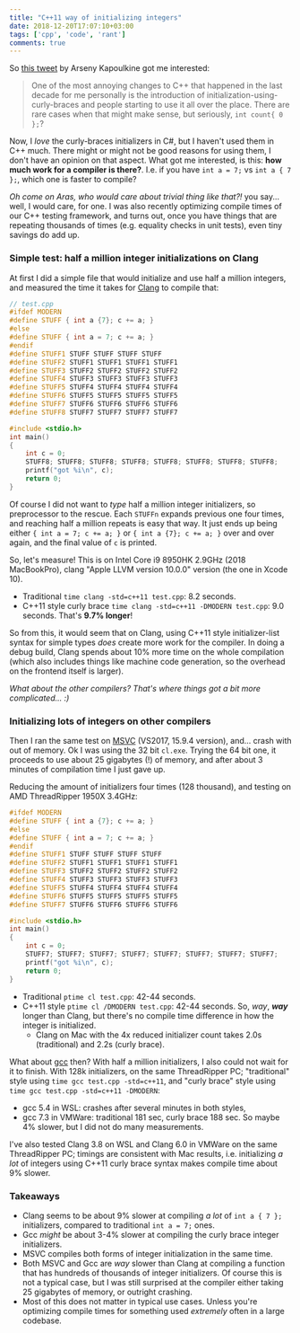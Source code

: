 ```yaml
---
title: "C++11 way of initializing integers"
date: 2018-12-20T17:07:10+03:00
tags: ['cpp', 'code', 'rant']
comments: true
---
```


So [this tweet](https://twitter.com/zeuxcg/status/1075614364579835909) by Arseny Kapoulkine got me interested:

> One of the most annoying changes to C++ that happened in the last decade for me
> personally is the introduction of initialization-using-curly-braces and people starting
> to use it all over the place. There are rare cases when that might make sense,
> but seriously, `int count{ 0 };`?

Now, I *love* the curly-braces initializers in C#, but I haven't used them in C++ much. There might or might not
be good reasons for using them, I don't have an opinion on that aspect. What got me interested, is this:
**how much work for a compiler is there?**. I.e. if you have `int a = 7;` vs `int a { 7 };`, which one is faster to compile?

*Oh come on Aras, who would care about trivial thing like that?!* you say... well, I would care, for one.
I was also recently optimizing compile times of our C++ testing framework, and turns out, once you have
things that are repeating thousands of times (e.g. equality checks in unit tests), even tiny savings do add up.

### Simple test: half a million integer initializations on Clang

At first I did a simple file that would initialize and use half a million integers, and measured the time
it takes for [Clang](https://clang.llvm.org/) to compile that:

```c++
// test.cpp
#ifdef MODERN
#define STUFF { int a {7}; c += a; }
#else
#define STUFF { int a = 7; c += a; }
#endif
#define STUFF1 STUFF STUFF STUFF STUFF
#define STUFF2 STUFF1 STUFF1 STUFF1 STUFF1
#define STUFF3 STUFF2 STUFF2 STUFF2 STUFF2
#define STUFF4 STUFF3 STUFF3 STUFF3 STUFF3
#define STUFF5 STUFF4 STUFF4 STUFF4 STUFF4
#define STUFF6 STUFF5 STUFF5 STUFF5 STUFF5
#define STUFF7 STUFF6 STUFF6 STUFF6 STUFF6
#define STUFF8 STUFF7 STUFF7 STUFF7 STUFF7

#include <stdio.h>
int main()
{
	int c = 0;
	STUFF8; STUFF8; STUFF8; STUFF8; STUFF8; STUFF8; STUFF8; STUFF8;
	printf("got %i\n", c);
	return 0;
}
```

Of course I did not want to *type* half a million integer initializers, so preprocessor to the rescue. Each `STUFFn` expands previous one
four times, and reaching half a million repeats is easy that way. It just ends up being either `{ int a = 7; c += a; }` or `{ int a {7}; c += a; }`
over and over again, and the final value of `c` is printed.

So, let's measure! This is on Intel Core i9 8950HK 2.9GHz (2018 MacBookPro), clang "Apple LLVM version 10.0.0" version (the one in Xcode 10).

* Traditional `time clang -std=c++11 test.cpp`: 8.2 seconds.
* C++11 style curly brace `time clang -std=c++11 -DMODERN test.cpp`: 9.0 seconds. That's **9.7% longer**!

So from this, it would seem that on Clang, using C++11 style initializer-list syntax for simple types *does* create more work for the compiler.
In doing a debug build, Clang spends about 10% more time on the whole compilation (which also includes things like machine code generation, so
the overhead on the frontend itself is larger).

*What about the other compilers? That's where things got a bit more complicated... :)*


### Initializing lots of integers on other compilers

Then I ran the same test on [MSVC](https://en.wikipedia.org/wiki/Microsoft_Visual_C%2B%2B) (VS2017, 15.9.4 version), and... crash with out of memory. Ok I was using the 32 bit `cl.exe`. Trying the
64 bit one, it proceeds to use about 25 gigabytes (!) of memory, and after about 3 minutes of compilation time I just gave up.

Reducing the amount of initializers four times (128 thousand), and testing on AMD ThreadRipper 1950X 3.4GHz:
```c++
#ifdef MODERN
#define STUFF { int a {7}; c += a; }
#else
#define STUFF { int a = 7; c += a; }
#endif
#define STUFF1 STUFF STUFF STUFF STUFF
#define STUFF2 STUFF1 STUFF1 STUFF1 STUFF1
#define STUFF3 STUFF2 STUFF2 STUFF2 STUFF2
#define STUFF4 STUFF3 STUFF3 STUFF3 STUFF3
#define STUFF5 STUFF4 STUFF4 STUFF4 STUFF4
#define STUFF6 STUFF5 STUFF5 STUFF5 STUFF5
#define STUFF7 STUFF6 STUFF6 STUFF6 STUFF6

#include <stdio.h>
int main()
{
	int c = 0;
	STUFF7; STUFF7; STUFF7; STUFF7; STUFF7; STUFF7; STUFF7; STUFF7;
	printf("got %i\n", c);
	return 0;
}
```

* Traditional `ptime cl test.cpp`: 42-44 seconds.
* C++11 style `ptime cl /DMODERN test.cpp`: 42-44 seconds. So, *way*, ***way*** longer than Clang, but there's
  no compile time difference in how the integer is initialized.
  * Clang on Mac with the 4x reduced initializer count takes 2.0s (traditional) and 2.2s (curly brace).


What about [gcc](https://gcc.gnu.org/) then? With half a million initializers, I also could not wait for it to finish. With 128k initializers, on the same ThreadRipper
PC; "traditional" style using `time gcc test.cpp -std=c++11`, and "curly brace" style using `time gcc test.cpp -std=c++11 -DMODERN`:

* gcc 5.4 in WSL: crashes after several minutes in both styles,
* gcc 7.3 in VMWare: traditional 181 sec, curly brace 188 sec. So maybe 4% slower, but I did not do many measurements.

I've also tested Clang 3.8 on WSL and Clang 6.0 in VMWare on the same ThreadRipper PC; timings are consistent with Mac results, i.e.
initializing *a lot* of integers using C++11 curly brace syntax makes compile time about 9% slower.


### Takeaways

* Clang seems to be about 9% slower at compiling *a lot* of `int a { 7 };` initializers, compared to traditional `int a = 7;` ones.
* Gcc *might* be about 3-4% slower at compiling the curly brace integer initializers.
* MSVC compiles both forms of integer initialization in the same time.
* Both MSVC and Gcc are *way* slower than Clang at compiling a function that has hundreds of thousands of integer initializers.
  Of course this is not a typical case, but I was still surprised at the compiler either taking 25 gigabytes of memory,
  or outright crashing.
* Most of this does not matter in typical use cases. Unless you're optimizing compile times for something used *extremely* often in a 
  large codebase.
